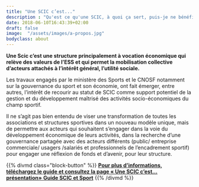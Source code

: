 ```yaml
---
title: "Une SCIC c’est..."
description : "Qu'est ce qu'une SCIC, à quoi ça sert, puis-je ne bénéficier ?"
date: 2018-06-10T16:43:39+02:00
draft: false
image:  "/assets/images/a-propos.jpg"
bodyclass: about
---
```

**Une Scic c’est une structure principalement à vocation économique qui relève des valeurs de l’ESS et qui permet la mobilisation collective d’acteurs attachés à l’intérêt général, l’utilité sociale.**

Les travaux engagés par le ministère des Sports et le CNOSF notamment sur la gouvernance du sport et son économie, ont fait émerger, entre autres, l’intérêt de recourir au statut de SCIC comme support potentiel de la gestion et du développement maîtrisé des activités socio-économiques du champ sportif.

Il ne s’agit pas bien entendu de viser une transformation de toutes les associations et structures sportives dans un nouveau modèle unique, mais de permettre aux acteurs qui souhaitent s’engager dans la voie du développement économique de leurs activités, dans la recherche d’une gouvernance partagée avec des acteurs différents (public/ entreprise commerciale/ usagers /salariés et professionnels de l’encadrement sportif) pour engager une réflexion de fonds et d’avenir, pour leur structure.

{{% divmd class="block-button" %}}
[**Pour plus d’informations, téléchargez le guide et consultez la page « Une SCIC c’est… présentation»** **Guide SCIC et Sport**](/assets/pdf/guide-scic.pdf)
{{% /divmd %}}
